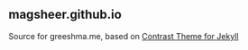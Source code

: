 magsheer.github.io
---------------

Source for greeshma.me, based on [Contrast
Theme for Jekyll](https://github.com/niklasbuschmann/contrast)

